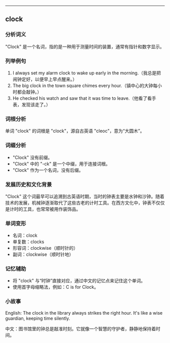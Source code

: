 
---------------
## clock
### 分析词义
"Clock" 是一个名词，指的是一种用于测量时间的装置，通常有指针和数字显示。

### 列举例句
1. I always set my alarm clock to wake up early in the morning.（我总是把闹钟定好，以便早上早点醒来。）
2. The big clock in the town square chimes every hour.（镇中心的大钟每小时都会敲钟。）
3. He checked his watch and saw that it was time to leave.（他看了看手表，发现该走了。）

### 词根分析
单词 "clock" 的词根是 "clock"，源自古英语 "cleoc"，意为“大圆木”。

### 词缀分析
- "Clock" 没有前缀。
- "Clock" 中的 "-ck" 是一个中缀，用于连接词根。
- "Clock" 作为一个名词，没有后缀。

### 发展历史和文化背景
"Clock" 这个词最早可以追溯到古英语时期，当时的钟表主要是水钟和沙钟。随着技术的发展，机械钟逐渐取代了这些古老的计时工具。在西方文化中，钟表不仅仅是计时的工具，也常常被用作装饰品。

### 单词变形
- 名词：clock
- 单复数：clocks
- 形容词：clockwise（顺时针的）
- 副词：clockwise（顺时针地）

### 记忆辅助
- 将 "clock" 与“时钟”直接对应，通过中文的记忆点来记住这个单词。
- 使用首字母缩略法，例如：C is for Clock。

### 小故事
English: The clock in the library always strikes the right hour. It's like a wise guardian, keeping time silently.

中文：图书馆里的钟总是敲准时刻。它就像一个智慧的守护者，静静地保持着时间。

